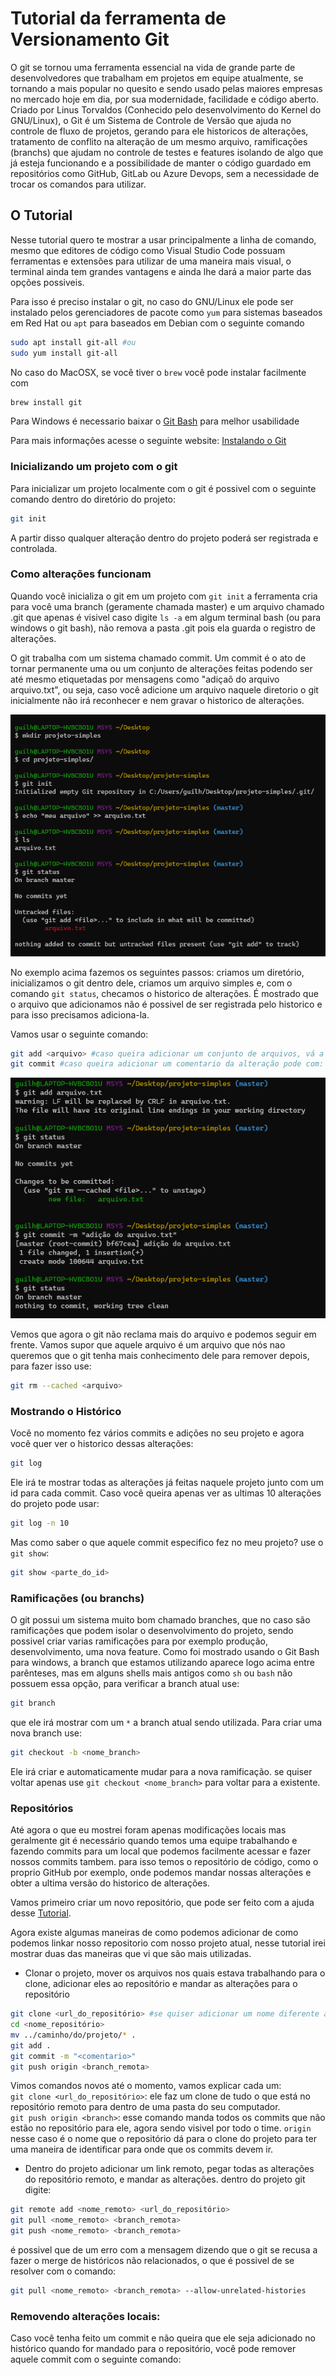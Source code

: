 # Tutorial da ferramenta de Versionamento Git

O git se tornou uma ferramenta essencial na vida de grande parte de desenvolvedores que trabalham em projetos em equipe atualmente, se tornando a mais popular no quesito e sendo usado pelas maiores empresas no mercado hoje em dia, por sua modernidade, facilidade e código aberto.
Criado por Linus Torvaldos (Conhecido pelo desenvolvimento do Kernel do GNU/Linux), o Git é um Sistema de Controle de Versão que ajuda no controle de fluxo de projetos, gerando para ele historicos de alterações, tratamento de conflito na alteração de um mesmo arquivo, ramificações (branchs) que ajudam no controle de testes e features isolando de algo que já esteja funcionando e a possibilidade de manter o código guardado em repositórios como GitHub, GitLab ou Azure Devops, sem a necessidade de trocar os comandos para utilizar.

## O Tutorial

Nesse tutorial quero te mostrar a usar principalmente a linha de comando, mesmo que editores de código como Visual Studio Code possuam ferramentas e extensões para utilizar de uma maneira mais visual, o terminal ainda tem grandes vantagens e ainda lhe dará a maior parte das opções possiveis.

Para isso é preciso instalar o git, no caso do GNU/Linux ele pode ser instalado pelos gerenciadores de pacote como `yum` para sistemas baseados em Red Hat ou `apt` para baseados em Debian com o seguinte comando 

```bash
sudo apt install git-all #ou
sudo yum install git-all
```

No caso do MacOSX, se você tiver o `brew` você pode instalar facilmente com

```bash
brew install git
```

Para Windows é necessario baixar o [Git Bash](https://git-scm.com/download/win) para melhor usabilidade

Para mais informações acesse o seguinte website: [Instalando o Git](https://git-scm.com/book/pt-br/v2/Come%C3%A7ando-Instalando-o-Git)

### Inicializando um projeto com o git

Para inicializar um projeto localmente com o git é possivel com o seguinte comando dentro do diretório do projeto:

```bash
git init
```

A partir disso qualquer alteração dentro do projeto poderá ser registrada e controlada.

### Como alterações funcionam

Quando você inicializa o git em um projeto com `git init` a ferramenta cria para você uma branch (geramente chamada master) e um arquivo chamado .git que apenas é visivel caso digite `ls -a` em algum terminal bash (ou para windows o git bash), não remova a pasta .git pois ela guarda o registro de alterações.

O git trabalha com um sistema chamado commit. Um commit é o ato de tornar permanente uma ou um conjunto de alterações feitas podendo ser até mesmo etiquetadas por mensagens como "adiçaõ do arquivo arquivo.txt", ou seja, caso você adicione um arquivo naquele diretorio o git inicialmente não irá reconhecer e nem gravar o historico de alterações.

![inicialização e adição de arquivo](https://github.com/guilhermerochas/tutorial-git-ptbr/blob/main/imgs/exemplo_init.png)

No exemplo acima fazemos os seguintes passos: criamos um diretório, inicializamos o git dentro dele, criamos um arquivo simples e, com o comando `git status`, checamos o historico de alterações. É mostrado que o arquivo que adicionamos não é possivel de ser registrada pelo historico e para isso precisamos adiciona-la.

Vamos usar o seguinte comando:

```bash
git add <arquivo> #caso queira adicionar um conjunto de arquivos, vá a raiz do projeto e digite: git add .
git commit #caso queira adicionar um comentario da alteração pode com: git commit -m "<comentario>"
```

![primeiro commit](https://github.com/guilhermerochas/tutorial-git-ptbr/blob/main/imgs/primeiro_commit.png)

Vemos que agora o git não reclama mais do arquivo e podemos seguir em frente. Vamos supor que aquele arquivo é um arquivo que nós nao queremos que o git tenha mais conhecimento dele para remover depois, para fazer isso use:

```bash
git rm --cached <arquivo>
```

### Mostrando o Histórico 

Você no momento fez vários commits e adições no seu projeto e agora você quer ver o historico dessas alterações:

```bash
git log
```

Ele irá te mostrar todas as alterações já feitas naquele projeto junto com um id para cada commit. Caso você queira apenas ver as ultimas 10 alterações do projeto pode usar:

```bash
git log -n 10
```

Mas como saber o que aquele commit especifico fez no meu projeto? use o `git show`:
```bash
git show <parte_do_id>
```

### Ramificações (ou branchs)

O git possui um sistema muito bom chamado branches, que no caso são ramificações que podem isolar o desenvolvimento do projeto, sendo possivel criar varias ramificações para por exemplo produção, desenvolvimento, uma nova feature. 
Como foi mostrado usando o Git Bash para windows, a branch que estamos utilizando aparece logo acima entre parênteses, mas em alguns shells mais antigos como `sh` ou `bash` não possuem essa opção, para verificar a branch atual use:

```bash
git branch
```

que ele irá mostrar com um `*` a branch atual sendo utilizada. Para criar uma nova branch use:

```bash
git checkout -b <nome_branch>
```

Ele irá criar e automaticamente mudar para a nova ramificação. se quiser voltar apenas use `git checkout <nome_branch>` para voltar para a existente.

### Repositórios

Até agora o que eu mostrei foram apenas modificações locais mas geralmente git é necessário quando temos uma equipe trabalhando e fazendo commits para um local que podemos facilmente acessar e fazer nossos commits tambem. para isso temos o repositório de código, como o proprio GitHub por exemplo, onde podemos mandar nossas alterações e obter a ultima versão do historico de alterações.

Vamos primeiro criar um novo repositório, que pode ser feito com a ajuda desse [Tutorial](https://docs.github.com/pt/free-pro-team@latest/github/getting-started-with-github/create-a-repo).

Agora existe algumas maneiras de como podemos adicionar de como podemos linkar nosso repositorio com nosso projeto atual, nesse tutorial irei mostrar duas das maneiras que vi que são mais utilizadas.

- Clonar o projeto, mover os arquivos nos quais estava trabalhando para o clone, adicionar eles ao repositório e mandar as alterações para o repositório

```bash
git clone <url_do_repositório> #se quiser adicionar um nome diferente á pasta criada use: git clone <url_do_repositório> <nome_pasta>
cd <nome_repositório>
mv ../caminho/do/projeto/* .
git add .
git commit -m "<comentario>"
git push origin <branch_remota>
```

Vimos comandos novos até o momento, vamos explicar cada um: </br>
`git clone <url_do_repositório>`: ele faz um clone de tudo o que está no repositório remoto para dentro de uma pasta do seu computador. </br>
`git push origin <branch>`: esse comando manda todos os commits que não estão no repositório para ele, agora sendo visivel por todo o time. `origin` nesse caso é o nome que o repositório dá para o clone do projeto para ter uma maneira de identificar para onde que os commits devem ir. </br>


- Dentro do projeto adicionar um link remoto, pegar todas as alterações do repositório remoto, e mandar as alterações. dentro do projeto git digite:

```bash
git remote add <nome_remoto> <url_do_repositório>
git pull <nome_remoto> <branch_remota>
git push <nome_remoto> <branch_remota>
```

é possivel que de um erro com a mensagem dizendo que o git se recusa a fazer o merge de históricos não relacionados, o que é possivel de se resolver com o comando:
```bash
git pull <nome_remoto> <branch_remota> --allow-unrelated-histories
```

### Removendo alterações locais:

Caso você tenha feito um commit e não queira que ele seja adicionado no histórico quando for mandado para o repositório, você pode remover aquele commit com o seguinte comando:
```bash

```
